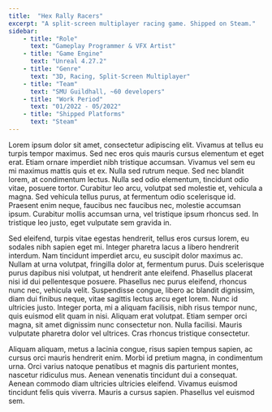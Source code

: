 ```yaml
---
title:  "Hex Rally Racers"
excerpt: "A split-screen multiplayer racing game. Shipped on Steam."
sidebar:
    - title: "Role"
      text: "Gameplay Programmer & VFX Artist"
    - title: "Game Engine"
      text: "Unreal 4.27.2"
    - title: "Genre"
      text: "3D, Racing, Split-Screen Multiplayer"
    - title: "Team"
      text: "SMU Guildhall, ~60 developers"
    - title: "Work Period"
      text: "01/2022 - 05/2022"
    - title: "Shipped Platforms"
      text: "Steam"
---
```


Lorem ipsum dolor sit amet, consectetur adipiscing elit. Vivamus at tellus eu turpis tempor maximus. Sed nec eros quis mauris cursus elementum et eget erat. Etiam ornare imperdiet nibh tristique accumsan. Vivamus vel sem eu mi maximus mattis quis et ex. Nulla sed rutrum neque. Sed nec blandit lorem, at condimentum lectus. Nulla sed odio elementum, tincidunt odio vitae, posuere tortor. Curabitur leo arcu, volutpat sed molestie et, vehicula a magna. Sed vehicula tellus purus, at fermentum odio scelerisque id. Praesent enim neque, faucibus nec faucibus nec, molestie accumsan ipsum. Curabitur mollis accumsan urna, vel tristique ipsum rhoncus sed. In tristique leo justo, eget vulputate sem gravida in.

Sed eleifend, turpis vitae egestas hendrerit, tellus eros cursus lorem, eu sodales nibh sapien eget mi. Integer pharetra lacus a libero hendrerit interdum. Nam tincidunt imperdiet arcu, eu suscipit dolor maximus ac. Nullam at urna volutpat, fringilla dolor at, fermentum purus. Duis scelerisque purus dapibus nisi volutpat, ut hendrerit ante eleifend. Phasellus placerat nisi id dui pellentesque posuere. Phasellus nec purus eleifend, rhoncus nunc nec, vehicula velit. Suspendisse congue, libero ac blandit dignissim, diam dui finibus neque, vitae sagittis lectus arcu eget lorem. Nunc id ultricies justo. Integer porta, mi a aliquam facilisis, nibh risus tempor nunc, quis euismod elit quam in nisi. Aliquam erat volutpat. Etiam semper orci magna, sit amet dignissim nunc consectetur non. Nulla facilisi. Mauris vulputate pharetra dolor vel ultrices. Cras rhoncus tristique consectetur.

Aliquam aliquam, metus a lacinia congue, risus sapien tempus sapien, ac cursus orci mauris hendrerit enim. Morbi id pretium magna, in condimentum urna. Orci varius natoque penatibus et magnis dis parturient montes, nascetur ridiculus mus. Aenean venenatis tincidunt dui a consequat. Aenean commodo diam ultricies ultricies eleifend. Vivamus euismod tincidunt felis quis viverra. Mauris a cursus sapien. Phasellus vel euismod sem.